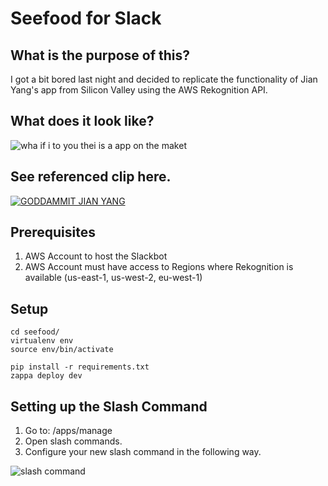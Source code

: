 # Seefood for Slack

## What is the purpose of this?
I got a bit bored last night and decided to replicate the functionality of Jian Yang's app from Silicon Valley using the AWS Rekognition API.

## What does it look like?

![wha if i to you thei is a app on the maket](http://i.imgur.com/xTeoBr2.jpg)


## See referenced clip here.

[![GODDAMMIT JIAN YANG](https://img.youtube.com/vi/FNyi3nAuLb0/0.jpg)](https://www.youtube.com/watch?v=FNyi3nAuLb0 "SeeFood App Demo")

## Prerequisites
1. AWS Account to host the Slackbot
2. AWS Account must have access to Regions where Rekognition is available (us-east-1, us-west-2, eu-west-1)

## Setup
```
cd seefood/
virtualenv env
source env/bin/activate

pip install -r requirements.txt
zappa deploy dev
```

## Setting up the Slash Command

1. Go to: <your slack domain>/apps/manage
2. Open slash commands.
3. Configure your new slash command in the following way.

![slash command](http://i.imgur.com/ox1EuIQ.png)
